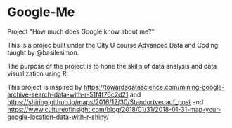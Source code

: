 # Google-Me
Project "How much does Google know about me?"

This is a projec built under the City U course Advanced Data and Coding taught by @basilesimon.

The purpose of the project is to hone the skills of data analysis and data visualization using R.

This project is inspired by https://towardsdatascience.com/mining-google-archive-search-data-with-r-51f4f76c2d21
and https://shiring.github.io/maps/2016/12/30/Standortverlauf_post and https://www.cultureofinsight.com/blog/2018/01/31/2018-01-31-map-your-google-location-data-with-r-shiny/
